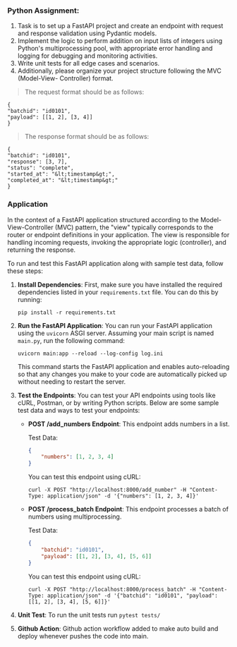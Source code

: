 ### Python Assignment:

1. Task is to set up a FastAPI project and create an endpoint with request and response
validation using Pydantic models.
2. Implement the logic to perform addition on input lists of integers using Python's
multiprocessing pool, with appropriate error handling and logging for debugging and
monitoring activities.
3. Write unit tests for all edge cases and scenarios.
4. Additionally, please organize your project structure following the MVC (Model-View-
Controller) format.


> The request format should be as follows:

```
{
"batchid": "id0101",
"payload": [[1, 2], [3, 4]]
}
```

> The response format should be as follows:

```
{
"batchid": "id0101",
"response": [3, 7],
"status": "complete",
"started_at": "&lt;timestamp&gt;",
"completed_at": "&lt;timestamp&gt;"
}
```

### Application 

In the context of a FastAPI application structured according to the Model-View-Controller (MVC) pattern, the "view" typically corresponds to the router or endpoint definitions in your application. The view is responsible for handling incoming requests, invoking the appropriate logic (controller), and returning the response.


To run and test this FastAPI application along with sample test data, follow these steps:

1. **Install Dependencies**: First, make sure you have installed the required dependencies listed in your `requirements.txt` file. You can do this by running:

    ```
    pip install -r requirements.txt
    ```

2. **Run the FastAPI Application**: You can run your FastAPI application using the `uvicorn` ASGI server. Assuming your main script is named `main.py`, run the following command:

    ```
    uvicorn main:app --reload --log-config log.ini
    ```

    This command starts the FastAPI application and enables auto-reloading so that any changes you make to your code are automatically picked up without needing to restart the server.

3. **Test the Endpoints**: You can test your API endpoints using tools like cURL, Postman, or by writing Python scripts. Below are some sample test data and ways to test your endpoints:

    - **POST /add_numbers Endpoint**: This endpoint adds numbers in a list.
    
        Test Data:
        ```json
        {
            "numbers": [1, 2, 3, 4]
        }
        ```

        You can test this endpoint using cURL:
        ```
        curl -X POST "http://localhost:8000/add_number" -H "Content-Type: application/json" -d '{"numbers": [1, 2, 3, 4]}'
        ```

    - **POST /process_batch Endpoint**: This endpoint processes a batch of numbers using multiprocessing.

        Test Data:
        ```json
        {
            "batchid": "id0101",
            "payload": [[1, 2], [3, 4], [5, 6]]
        }
        ```

        You can test this endpoint using cURL:
        ```
        curl -X POST "http://localhost:8000/process_batch" -H "Content-Type: application/json" -d '{"batchid": "id0101", "payload": [[1, 2], [3, 4], [5, 6]]}'
        ```
4. **Unit Test**: To run the unit tests run `pytest tests/`

5. **Github Action**: Github action workflow added to make auto build and deploy whenever pushes the code into main.

